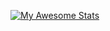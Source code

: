 [![My Awesome Stats](https://awesome-github-stats.azurewebsites.net/user-stats/CesaragsUC?cardType=level&theme=github-dark&preferLogin=false)](https://git.io/awesome-stats-card)
